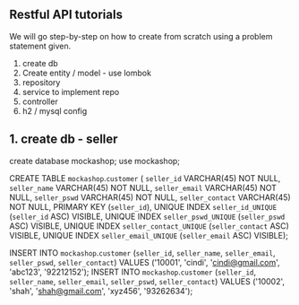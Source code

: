 ## Restful API tutorials

We will go step-by-step on how to create from scratch using a problem statement given.

  1. create db
  2. Create entity / model - use lombok
  3. repository
  4. service to implement repo
  5. controller
  6. h2 / mysql config
  

## 1. create db - seller

create database mockashop;
use mockashop;

CREATE TABLE `mockashop`.`customer` (
  `seller_id` VARCHAR(45) NOT NULL,
  `seller_name` VARCHAR(45) NOT NULL,
  `seller_email` VARCHAR(45) NOT NULL,
  `seller_pswd` VARCHAR(45) NOT NULL,
  `seller_contact` VARCHAR(45) NOT NULL,
  PRIMARY KEY (`seller_id`),
  UNIQUE INDEX `seller_id_UNIQUE` (`seller_id` ASC) VISIBLE,
  UNIQUE INDEX `seller_pswd_UNIQUE` (`seller_pswd` ASC) VISIBLE,
  UNIQUE INDEX `seller_contact_UNIQUE` (`seller_contact` ASC) VISIBLE,
  UNIQUE INDEX `seller_email_UNIQUE` (`seller_email` ASC) VISIBLE);

INSERT INTO `mockashop`.`customer` (`seller_id`, `seller_name`, `seller_email`, `seller_pswd`, `seller_contact`) VALUES ('10001', 'cindi', 'cindi@gmail.com', 'abc123', '92212152');
INSERT INTO `mockashop`.`customer` (`seller_id`, `seller_name`, `seller_email`, `seller_pswd`, `seller_contact`) VALUES ('10002', 'shah', 'shah@gmail.com', 'xyz456', '93262634');